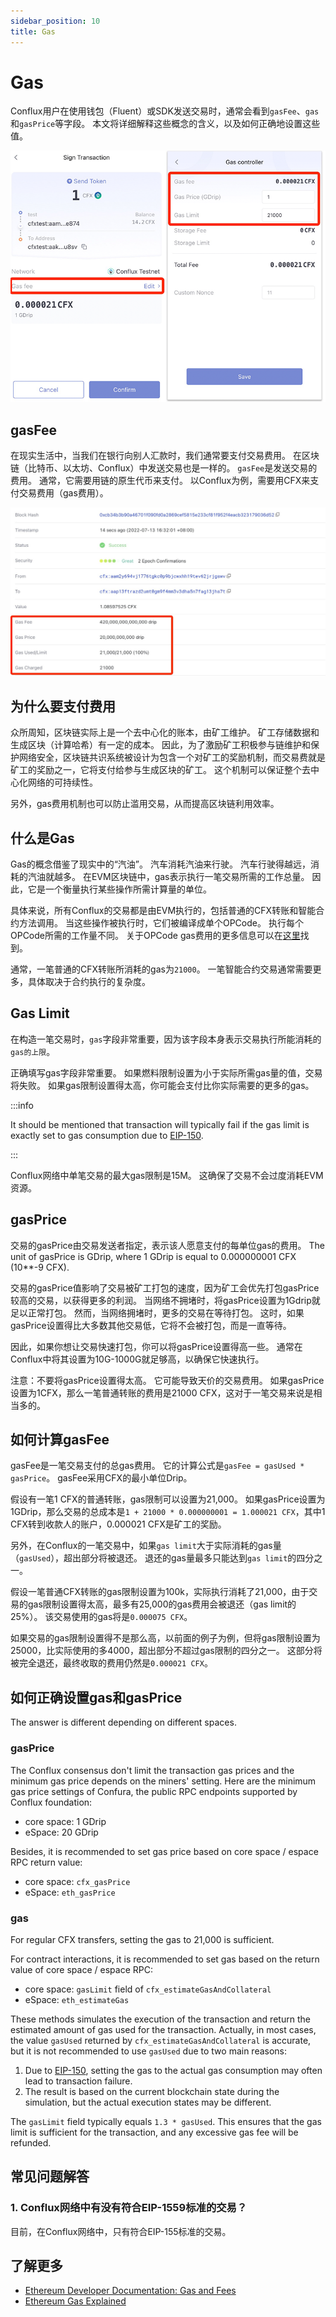 ```yaml
---
sidebar_position: 10
title: Gas
---
```


# Gas

Conflux用户在使用钱包（Fluent）或SDK发送交易时，通常会看到`gasFee`、`gas`和`gasPrice`等字段。 本文将详细解释这些概念的含义，以及如何正确地设置这些值。


![Sign Transaction](./img/gas1.png)

## gasFee

在现实生活中，当我们在银行向别人汇款时，我们通常要支付交易费用。 在区块链（比特币、以太坊、Conflux）中发送交易也是一样的。 `gasFee`是发送交易的费用。 通常，它需要用链的原生代币来支付。 以Conflux为例，需要用CFX来支付交易费用（gas费用）。

![tx gas charged](./img/tx-gas-charged.jpeg)

## 为什么要支付费用

众所周知，区块链实际上是一个去中心化的账本，由矿工维护。 矿工存储数据和生成区块（计算哈希）有一定的成本。 因此，为了激励矿工积极参与链维护和保护网络安全，区块链共识系统被设计为包含一个对矿工的奖励机制，而交易费就是矿工的奖励之一，它将支付给参与生成区块的矿工。 这个机制可以保证整个去中心化网络的可持续性。

另外，gas费用机制也可以防止滥用交易，从而提高区块链利用效率。

## 什么是Gas

Gas的概念借鉴了现实中的“汽油”。 汽车消耗汽油来行驶。 汽车行驶得越远，消耗的汽油就越多。 在EVM区块链中，gas表示执行一笔交易所需的工作总量。 因此，它是一个衡量执行某些操作所需计算量的单位。

具体来说，所有Conflux的交易都是由EVM执行的，包括普通的CFX转账和智能合约方法调用。 当这些操作被执行时，它们被编译成单个OPCode。 执行每个OPCode所需的工作量不同。 关于OPCode gas费用的更多信息可以在[这里](https://ethereum.org/en/developers/docs/evm/opcodes/)找到。

通常，一笔普通的CFX转账所消耗的gas为`21000`。 一笔智能合约交易通常需要更多，具体取决于合约执行的复杂度。

## Gas Limit

在构造一笔交易时，`gas`字段非常重要，因为该字段本身表示交易执行所能消耗的`gas的上限`。

正确填写gas字段非常重要。 如果燃料限制设置为小于实际所需gas量的值，交易将失败。 如果gas限制设置得太高，你可能会支付比你实际需要的更多的gas。

:::info

It should be mentioned that transaction will typically fail if the gas limit is exactly set to gas consumption due to [EIP-150](https://eips.ethereum.org/EIPS/eip-150).

:::

Conflux网络中单笔交易的最大gas限制是15M。 这确保了交易不会过度消耗EVM资源。

## gasPrice

交易的gasPrice由交易发送者指定，表示该人愿意支付的每单位gas的费用。 The unit of gasPrice is GDrip, where 1 GDrip is equal to 0.000000001 CFX (10**-9 CFX).

交易的gasPrice值影响了交易被矿工打包的速度，因为矿工会优先打包gasPrice较高的交易，以获得更多的利润。 当网络不拥堵时，将gasPrice设置为1Gdrip就足以正常打包。 然而，当网络拥堵时，更多的交易在等待打包。 这时，如果gasPrice设置得比大多数其他交易低，它将不会被打包，而是一直等待。

因此，如果你想让交易快速打包，你可以将gasPrice设置得高一些。 通常在Conflux中将其设置为10G-1000G就足够高，以确保它快速执行。

注意：不要将gasPrice设置得太高。 它可能导致天价的交易费用。 如果gasPrice设置为1CFX，那么一笔普通转账的费用是21000 CFX，这对于一笔交易来说是相当多的。

## 如何计算gasFee

gasFee是一笔交易支付的总gas费用。 它的计算公式是`gasFee = gasUsed * gasPrice`。 gasFee采用CFX的最小单位Drip。

假设有一笔1 CFX的普通转账，gas限制可以设置为21,000。 如果gasPrice设置为1GDrip，那么交易的总成本是`1 + 21000 * 0.000000001 = 1.000021 CFX`，其中1 CFX转到收款人的账户，0.000021 CFX是矿工的奖励。

另外，在Conflux的一笔交易中，如果`gas limit`大于实际消耗的gas量（`gasUsed`），超出部分将被退还。 退还的gas量最多只能达到`gas limit`的四分之一。

假设一笔普通CFX转账的gas限制设置为100k，实际执行消耗了21,000，由于交易的gas限制设置得太高，最多有25,000的gas费用会被退还（gas limit的25%）。 该交易使用的gas将是`0.000075 CFX`。

如果交易的gas限制设置得不是那么高，以前面的例子为例，但将gas限制设置为25000，比实际使用的多4000，超出部分不超过gas限制的四分之一。 这部分将被完全退还，最终收取的费用仍然是`0.000021 CFX`。

## 如何正确设置gas和gasPrice

The answer is different depending on different spaces.

### gasPrice

The Conflux consensus don't limit the transaction gas prices and the minimum gas price depends on the miners' setting. Here are the minimum gas price settings of Confura, the public RPC endpoints supported by Conflux foundation:

- core space: 1 GDrip
- eSpace: 20 GDrip

Besides, it is recommended to set gas price based on core space / espace RPC return value:

- core space: `cfx_gasPrice`
- eSpace: `eth_gasPrice`

### gas

For regular CFX transfers, setting the gas to 21,000 is sufficient.

For contract interactions, it is recommended to set gas based on the return value of core space / espace RPC:

- core space: `gasLimit` field of `cfx_estimateGasAndCollateral`
- eSpace: `eth_estimateGas`

These methods simulates the execution of the transaction and return the estimated amount of gas used for the transaction. Actually, in most cases, the value `gasUsed` returned by `cfx_estimateGasAndCollateral` is accurate, but it is not recommended to use `gasUsed` due to two main reasons:

1. Due to [EIP-150](https://eips.ethereum.org/EIPS/eip-150), setting the gas to the actual gas consumption may often lead to transaction failure.
2. The result is based on the current blockchain state during the simulation, but the actual execution states may be different.

The `gasLimit` field typically equals `1.3 * gasUsed`. This ensures that the gas limit is sufficient for the transaction, and any excessive gas fee will be refunded.

## 常见问题解答

### 1. Conflux网络中有没有符合EIP-1559标准的交易？

目前，在Conflux网络中，只有符合EIP-155标准的交易。

## 了解更多

- [Ethereum Developer Documentation: Gas and Fees](https://ethereum.org/en/developers/docs/gas/)
- [Ethereum Gas Explained](https://ethgas.io/index.html)
